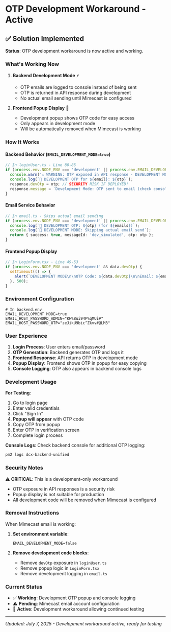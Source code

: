 # OTP Development Workaround - Active

## ✅ Solution Implemented

**Status**: OTP development workaround is now active and working.

### What's Working Now

1. **Backend Development Mode** ⚡
   - OTP emails are logged to console instead of being sent
   - OTP is returned in API response during development
   - No actual email sending until Mimecast is configured

2. **Frontend Popup Display** 🔧
   - Development popup shows OTP code for easy access
   - Only appears in development mode
   - Will be automatically removed when Mimecast is working

### How It Works

#### Backend Behavior (`EMAIL_DEVELOPMENT_MODE=true`)
```typescript
// In loginUser.ts - Line 80-85
if (process.env.NODE_ENV === 'development' || process.env.EMAIL_DEVELOPMENT_MODE === 'true') {
  console.warn('⚠️ WARNING: OTP exposed in API response - DEVELOPMENT MODE ONLY!');
  console.log(`🔑 DEVELOPMENT OTP for ${email}: ${otp}`);
  response.devOtp = otp; // SECURITY RISK IF DEPLOYED!
  response.message = `Development Mode: OTP sent to email (check console for code: ${otp})`;
}
```

#### Email Service Behavior
```typescript
// In email.ts - Skips actual email sending
if (process.env.NODE_ENV === 'development' || process.env.EMAIL_DEVELOPMENT_MODE === 'true') {
  console.log(`🔑 DEVELOPMENT OTP: ${otp} (for ${emails})`);
  console.log(`🚧 DEVELOPMENT MODE: Skipping actual email send`);
  return { success: true, messageId: 'dev_simulated', otp: otp };
}
```

#### Frontend Popup Display
```typescript
// In LoginForm.tsx - Line 49-53
if (process.env.NODE_ENV === 'development' && data.devOtp) {
  setTimeout(() => {
    alert(`DEVELOPMENT MODE\n\nOTP Code: ${data.devOtp}\n\nEmail: ${email}\n\nNote: This popup will be removed when Mimecast email is configured.`);
  }, 500);
}
```

### Environment Configuration
```env
# In backend.env
EMAIL_DEVELOPMENT_MODE=true
EMAIL_HOST_PASSWORD_ADMIN="KH%8ui94P%qMUi#"
EMAIL_HOST_PASSWORD_OTP="zeJikU9bic^Zkvv#@LM3"
```

### User Experience

1. **Login Process**: User enters email/password
2. **OTP Generation**: Backend generates OTP and logs it
3. **Frontend Response**: API returns OTP in development mode
4. **Popup Display**: Frontend shows OTP in popup for easy copying
5. **Console Logging**: OTP also appears in backend console logs

### Development Usage

**For Testing**:
1. Go to login page
2. Enter valid credentials
3. Click "Sign In"
4. **Popup will appear** with OTP code
5. Copy OTP from popup
6. Enter OTP in verification screen
7. Complete login process

**Console Logs**: Check backend console for additional OTP logging:
```bash
pm2 logs dcx-backend-unified
```

### Security Notes

⚠️ **CRITICAL**: This is a development-only workaround
- OTP exposure in API responses is a security risk
- Popup display is not suitable for production
- All development code will be removed when Mimecast is configured

### Removal Instructions

When Mimecast email is working:

1. **Set environment variable**:
   ```env
   EMAIL_DEVELOPMENT_MODE=false
   ```

2. **Remove development code blocks**:
   - Remove `devOtp` exposure in `loginUser.ts`
   - Remove popup logic in `LoginForm.tsx`
   - Remove development logging in `email.ts`

### Current Status

- ✅ **Working**: Development OTP popup and console logging
- ⚠️ **Pending**: Mimecast email account configuration
- 🔧 **Active**: Development workaround allowing continued testing

---
*Updated: July 7, 2025 - Development workaround active, ready for testing*
